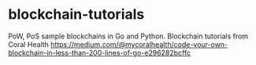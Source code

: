 # blockchain-tutorials
PoW, PoS sample blockchains in Go and Python. 
Blockchain tutorials from Coral Health 
https://medium.com/@mycoralhealth/code-your-own-blockchain-in-less-than-200-lines-of-go-e296282bcffc
